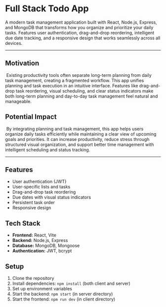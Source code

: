 # Full Stack Todo App

A modern task management application built with React, Node.js, Express, and MongoDB that transforms how you organize and prioritize your daily tasks. Features user authentication, drag-and-drop reordering, intelligent due date tracking, and a responsive design that works seamlessly across all devices.

---

## Motivation
 Existing productivity tools often separate long-term planning from daily task management, creating a fragmented workflow. This app unifies planning and task execution in an intuitive interface. Features like drag-and-drop task reordering, visual scheduling, and clear status indicators make both long-term planning and day-to-day task management feel natural and manageable.

## Potential Impact
 By integrating planning and task management, this app helps users organize daily tasks efficiently while maintaining a clear view of upcoming goals and priorities. It can increase productivity, reduce stress through structured visual organization, and support better time management with intelligent scheduling and status tracking.
 
---

## Features
- User authentication (JWT)
- User-specific lists and tasks
- Drag-and-drop task reordering
- Due dates with visual status indicators
- Persistent task order
- Responsive design

## Tech Stack
- **Frontend:** React, Vite
- **Backend:** Node.js, Express
- **Database:** MongoDB, Mongoose
- **Authentication:** JWT, bcrypt

## Setup
1. Clone the repository
2. Install dependencies: `npm install` (both client and server)
3. Set up environment variables
4. Start the backend: `npm start` (in server directory)
5. Start the frontend: `npm run dev` (in client directory)
